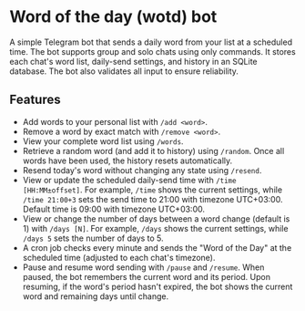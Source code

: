 # Word of the day (wotd) bot

A simple Telegram bot that sends a daily word from your list at a scheduled time.
The bot supports group and solo chats using only commands.
It stores each chat's word list, daily-send settings, and history in an SQLite database.
The bot also validates all input to ensure reliability.

## Features

* Add words to your personal list with `/add <word>`.
* Remove a word by exact match with `/remove <word>`.
* View your complete word list using `/words`.
* Retrieve a random word (and add it to history) using `/random`.
  Once all words have been used, the history resets automatically.
* Resend today's word without changing any state using `/resend`.
* View or update the scheduled daily-send time with `/time [HH:MM±offset]`.
  For example, `/time` shows the current settings, while `/time 21:00+3`
  sets the send time to 21:00 with timezone UTC+03:00.
  Default time is 09:00 with timezone UTC+03:00.
* View or change the number of days between a word change (default is 1)
  with `/days [N]`. For example, `/days` shows the current settings,
  while `/days 5` sets the number of days to 5.
* A cron job checks every minute and sends the "Word of the Day"
  at the scheduled time (adjusted to each chat's timezone).
* Pause and resume word sending with `/pause` and `/resume`.
  When paused, the bot remembers the current word and its period.
  Upon resuming, if the word's period hasn't expired, the bot shows
  the current word and remaining days until change.
